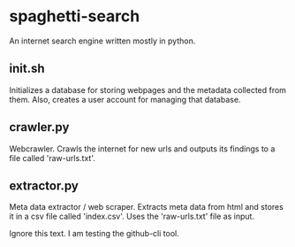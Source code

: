 # spaghetti-search
An internet search engine written mostly in python.

## init.sh
Initializes a database for storing webpages and the metadata collected from them. Also, creates a user account for managing that database.

## crawler.py
Webcrawler. Crawls the internet for new urls and outputs its findings to a file called 'raw-urls.txt'.

## extractor.py
Meta data extractor / web scraper. Extracts meta data from html and stores it in a csv file called 'index.csv'. Uses the 'raw-urls.txt' file as input.

Ignore this text. I am testing the github-cli tool.

